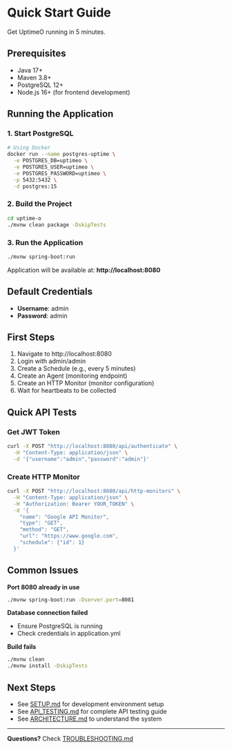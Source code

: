 # Quick Start Guide

Get UptimeO running in 5 minutes.

## Prerequisites

- Java 17+
- Maven 3.8+
- PostgreSQL 12+
- Node.js 16+ (for frontend development)

## Running the Application

### 1. Start PostgreSQL

```bash
# Using Docker
docker run --name postgres-uptime \
  -e POSTGRES_DB=uptimeo \
  -e POSTGRES_USER=uptimeo \
  -e POSTGRES_PASSWORD=uptimeo \
  -p 5432:5432 \
  -d postgres:15
```

### 2. Build the Project

```bash
cd uptime-o
./mvnw clean package -DskipTests
```

### 3. Run the Application

```bash
./mvnw spring-boot:run
```

Application will be available at: **http://localhost:8080**

## Default Credentials

- **Username**: admin
- **Password**: admin

## First Steps

1. Navigate to http://localhost:8080
2. Login with admin/admin
3. Create a Schedule (e.g., every 5 minutes)
4. Create an Agent (monitoring endpoint)
5. Create an HTTP Monitor (monitor configuration)
6. Wait for heartbeats to be collected

## Quick API Tests

### Get JWT Token

```bash
curl -X POST "http://localhost:8080/api/authenticate" \
  -H "Content-Type: application/json" \
  -d '{"username":"admin","password":"admin"}'
```

### Create HTTP Monitor

```bash
curl -X POST "http://localhost:8080/api/http-monitors" \
  -H "Content-Type: application/json" \
  -H "Authorization: Bearer YOUR_TOKEN" \
  -d '{
    "name": "Google API Monitor",
    "type": "GET",
    "method": "GET",
    "url": "https://www.google.com",
    "schedule": {"id": 1}
  }'
```

## Common Issues

**Port 8080 already in use**
```bash
./mvnw spring-boot:run -Dserver.port=8081
```

**Database connection failed**
- Ensure PostgreSQL is running
- Check credentials in application.yml

**Build fails**
```bash
./mvnw clean
./mvnw install -DskipTests
```

## Next Steps

- See [SETUP.md](SETUP.md) for development environment setup
- See [API_TESTING.md](API_TESTING.md) for complete API testing guide
- See [ARCHITECTURE.md](ARCHITECTURE.md) to understand the system

---

**Questions?** Check [TROUBLESHOOTING.md](TROUBLESHOOTING.md)
